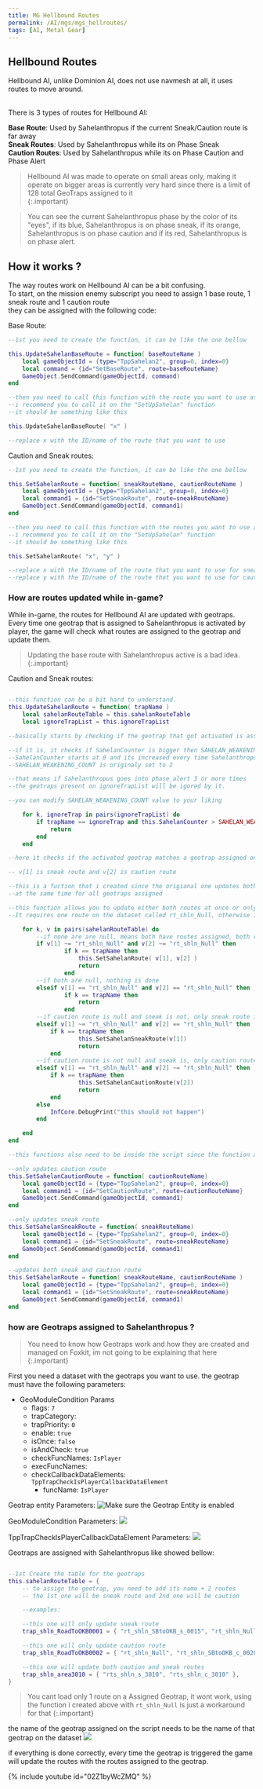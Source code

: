 ```yaml
---
title: MG Hellbound Routes
permalink: /AI/mgs/mgs_hellroutes/
tags: [AI, Metal Gear]
---
```


## Hellbound Routes

Hellbound AI, unlike Dominion AI, does not use navmesh at all, it uses routes to move around.<br><br>

There is 3 types of routes for Hellbound AI: <br>

**Base Route**: Used by Sahelanthropus if the current Sneak/Caution route is far away<br>
**Sneak Routes**: Used by Sahelanthropus while its on Phase Sneak<br>
**Caution Routes**: Used by Sahelanthropus while its on Phase Caution and Phase Alert<br>

>Hellbound AI was made to operate on small areas only, making it operate on bigger areas is currently very hard since there is a limit of 128 total GeoTraps assigned to it<br>
{:.important}

>You can see the current Sahelanthropus phase by the color of its "eyes", if its blue, Sahelanthropus is on phase sneak, if its orange, Sahelanthropus is on phase caution and if its red, Sahelanthropus is on phase alert.

## How it works ?

The way routes work on Hellbound AI can be a bit confusing.<br>
To start, on the mission enemy subscript you need to assign 1 base route, 1 sneak route and 1 caution route<br>
they can be assigned with the following code:<br>

Base Route:
```lua
--1st you need to create the function, it can be like the one bellow

this.UpdateSahelanBaseRoute = function( baseRouteName )
	local gameObjectId = {type="TppSahelan2", group=0, index=0}
	local command = {id="SetBaseRoute", route=baseRouteName}
	GameObject.SendCommand(gameObjectId, command)
end

--then you need to call this function with the route you want to use as a base route
--i recommend you to call it on the "SetUpSahelan" function
--it should be something like this

this.UpdateSahelanBaseRoute( "x" )

--replace x with the ID/name of the route that you want to use
```
Caution and Sneak routes:
```lua
--1st you need to create the function, it can be like the one bellow

this.SetSahelanRoute = function( sneakRouteName, cautionRouteName )
	local gameObjectId = {type="TppSahelan2", group=0, index=0}
	local command1 = {id="SetSneakRoute", route=sneakRouteName}
	GameObject.SendCommand(gameObjectId, command1)
end

--then you need to call this function with the routes you want to use as sneak and caution when the mission starts
--i recommend you to call it on the "SetUpSahelan" function
--it should be something like this

this.SetSahelanRoute( "x", "y" )

--replace x with the ID/name of the route that you want to use for sneak
--replace y with the ID/name of the route that you want to use for caution
```


### How are routes updated while in-game?

While in-game, the routes for Hellbound AI are updated with geotraps.<br>
Every time one geotrap that is assigned to Sahelanthropus is activated by player, the game will check what routes are assigned to the geotrap and update them.

>Updating the base route with Sahelanthropus active is a bad idea.
{:.important}

Caution and Sneak routes:
```lua

--this function can be a bit hard to understand.
this.UpdateSahelanRoute = function( trapName )
	local sahelanRouteTable = this.sahelanRouteTable
	local ignoreTrapList = this.ignoreTrapList

--basically starts by checking if the geotrap that got activated is assigned to ignoreTrapList

--if it is, it checks if SahelanCounter is bigger then SAHELAN_WEAKENING_COUNT
--SahelanCounter starts at 0 and its increased every time Sahelanthropus goes into phase_alert
--SAHELAN_WEAKENING_COUNT is originaly set to 2

--that means if Sahelanthropus goes into phase_alert 3 or more times
--the geotraps present on ignoreTrapList will be igored by it.

--you can modify SAHELAN_WEAKENING_COUNT value to your liking

	for k, ignoreTrap in pairs(ignoreTrapList) do
		if trapName == ignoreTrap and this.SahelanCounter > SAHELAN_WEAKENING_COUNT then
			return
		end
	end

--here it checks if the activated geotrap matches a geotrap assigned on sahelanRouteTable

-- v[1] is sneak route and v[2] is caution route

--this is a fuction that i created since the origianal one updates both sneak and caution
--at the same time for all geotraps assigned

--this function allows you to update either both routes at once or only update the sneak/caution route.
--It requires one route on the dataset called rt_shln_Null, otherwise it wont work

	for k, v in pairs(sahelanRouteTable) do
		--if none are are null, means both have routes assigned, both routes are updated
		if v[1] ~= "rt_shln_Null" and v[2] ~= "rt_shln_Null" then 
				if k == trapName then		
					this.SetSahelanRoute( v[1], v[2] )
					return	
				end
		--if both are null, nothing is done
		elseif v[1] == "rt_shln_Null" and v[2] == "rt_shln_Null" then 
				if k == trapName then	
					return	
				end
		--if caution route is null and sneak is not, only sneak route is updated
		elseif v[1] ~= "rt_shln_Null" and v[2] == "rt_shln_Null" then 
			if k == trapName then	
					this.SetSahelanSneakRoute(v[1])
					return	
			end
		--if caution route is not null and sneak is, only caution route is updated
		elseif v[1] == "rt_shln_Null" and v[2] ~= "rt_shln_Null" then 
			if k == trapName then	
					this.SetSahelanCautionRoute(v[2])
					return	
			end
		else
			InfCore.DebugPrint("this should not happen")	
		end	

	end	
end

--this functions also need to be inside the script since the function above depends on them

--only updates caution route
this.SetSahelanCautionRoute = function( cautionRouteName)
	local gameObjectId = {type="TppSahelan2", group=0, index=0}
	local command1 = {id="SetCautionRoute", route=cautionRouteName}
	GameObject.SendCommand(gameObjectId, command1)
end

--only updates sneak route
this.SetSahelanSneakRoute = function( sneakRouteName)
	local gameObjectId = {type="TppSahelan2", group=0, index=0}
	local command1 = {id="SetSneakRoute", route=sneakRouteName}
	GameObject.SendCommand(gameObjectId, command1)
end

--updates both sneak and caution route
this.SetSahelanRoute = function( sneakRouteName, cautionRouteName )
	local gameObjectId = {type="TppSahelan2", group=0, index=0}
	local command1 = {id="SetSneakRoute", route=sneakRouteName}
	GameObject.SendCommand(gameObjectId, command1)
end

```

### how are Geotraps assigned to Sahelanthropus ?

>You need to know how Geotraps work and how they are created and managed on Foxkit, im not going to be explaining that here
{:.important}

First you need a dataset with the geotraps you want to use. the geotrap must have the following parameters:<br>

- GeoModuleCondition Params
	- flags: `7`
	- trapCategory:
	- trapPriority: `0`
	- enable: `true`
	- isOnce: `false`
	- isAndCheck: `true`
	- checkFuncNames: `IsPlayer`
	- execFuncNames: 
	- checkCallbackDataElements: `TppTrapCheckIsPlayerCallbackDataElement`
		- funcName: `IsPlayer`

Geotrap entity Parameters:
![Make sure the Geotrap Entity is enabled](/assets/AI/images/mgs/hellgeotrap.png)

GeoModuleCondition Parameters:
![](/assets/AI/images/mgs/hellgeotrap_01.png)

TppTrapCheckIsPlayerCallbackDataElement Parameters:
![](/assets/AI/images/mgs/hellgeotrap_02.png)

Geotraps are assigned with Sahelanthropus like showed bellow: 
```lua

--1st Create the table for the geotraps
this.sahelanRouteTable = {
	-- to assign the geotrap, you need to add its name + 2 routes
	-- the 1st one will be sneak route and 2nd one will be caution

	--examples: 

	--this one will only update sneak route
	trap_shln_RoadToOKB0001 = { "rt_shln_SBtoOKB_s_0015", "rt_shln_Null", },

	--this one will only update caution route
	trap_shln_RoadToOKB0002 = { "rt_shln_Null", "rt_shln_SBtoOKB_c_0020", },

	--this one will update both caution and sneak routes
	trap_shln_area3010 = { "rts_shln_s_3010", "rts_shln_c_3010" },
}
```
>You cant load only 1 route on a Assigned Geotrap, it wont work, using the function i created above with `rt_shln_Null` is just a workaround for that
{:.important}

the name of the geotrap assigned on the script needs to be the name of that geotrap on the dataset
![](/assets/AI/images/mgs/hellgeotrap_03.png)

if everything is done correctly, every time the geotrap is triggered the game will update the routes with the routes assigned to the geotrap.

{% include youtube id="02Z1byWcZMQ" %}
